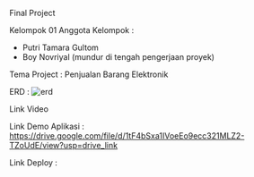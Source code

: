 Final Project

Kelompok 01
Anggota Kelompok :
- Putri Tamara Gultom
- Boy Novriyal (mundur di tengah pengerjaan proyek)

Tema Project :
Penjualan Barang Elektronik

ERD :
![erd](https://github.com/putriitr/finalprojectlaravel_PutriGultom/assets/124246994/8f892489-184c-470a-ade2-176c0757e866)



Link Video

Link Demo Aplikasi : https://drive.google.com/file/d/1tF4bSxa1IVoeEo9ecc321MLZ2-TZoUdE/view?usp=drive_link

Link Deploy :

